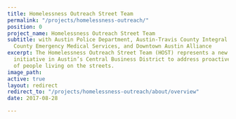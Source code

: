 ```yaml
---
title: Homelessness Outreach Street Team
permalink: "/projects/homelessness-outreach/"
position: 0
project_name: Homelessness Outreach Street Team
subtitle: with Austin Police Department, Austin-Travis County Integral Care, Austin-Travis
  County Emergency Medical Services, and Downtown Austin Alliance
excerpt: The Homelessness Outreach Street Team (HOST) represents a new collaborative
  initiative in Austin’s Central Business District to address proactively the needs
  of people living on the streets.
image_path:
active: true
layout: redirect
redirect_to: "/projects/homelessness-outreach/about/overview"
date: 2017-08-28

---
```

